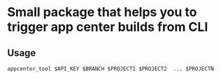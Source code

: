 # Small package that helps you to trigger app center builds from CLI

## Usage

```
appcenter_tool $API_KEY $BRANCH $PROJECT1 $PROJECT2  ... $PROJECTN
```
